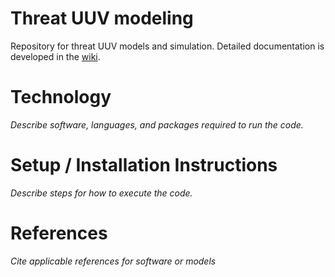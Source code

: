 # Threat UUV modeling

Repository for threat UUV models and simulation.  Detailed documentation is developed in the [wiki](https://gitlab.nps.edu/team1-cuuv/threat-uuv-modeling/wikis/home).

# Technology
*Describe software, languages, and packages required to run the code.*

# Setup / Installation Instructions
*Describe steps for how to execute the code.*

# References
*Cite applicable references for software or models*